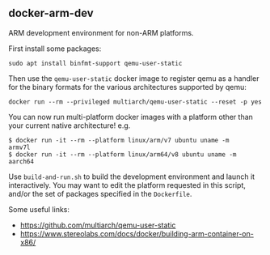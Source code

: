 docker-arm-dev
--------------

ARM development environment for non-ARM platforms.

First install some packages:

```
sudo apt install binfmt-support qemu-user-static
```

Then use the `qemu-user-static` docker image to register qemu as a handler for
the binary formats for the various architectures supported by qemu:

```
docker run --rm --privileged multiarch/qemu-user-static --reset -p yes
```

You can now run multi-platform docker images with a platform other than your
current native architecture! e.g.

```
$ docker run -it --rm --platform linux/arm/v7 ubuntu uname -m
armv7l
$ docker run -it --rm --platform linux/arm64/v8 ubuntu uname -m
aarch64
```

Use `build-and-run.sh` to build the development environment and launch it
interactively. You may want to edit the platform requested in this script,
and/or the set of packages specified in the `Dockerfile`.

Some useful links:

* https://github.com/multiarch/qemu-user-static
* https://www.stereolabs.com/docs/docker/building-arm-container-on-x86/
